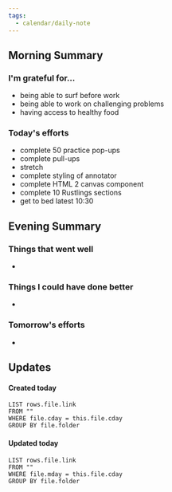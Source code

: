 ```yaml
---
tags:
  - calendar/daily-note
---
```


## Morning Summary

### I'm grateful for...

- being able to surf before work
- being able to work on challenging problems
- having access to healthy food

### Today's efforts

- complete 50 practice pop-ups
- complete pull-ups
- stretch 
- complete styling of annotator
- complete HTML 2 canvas component 
- complete 10 Rustlings sections
- get to bed latest 10:30

## Evening Summary

### Things that went well

-

### Things I could have done better

-

### Tomorrow's efforts

-

## Updates

#### Created today

```dataview
LIST rows.file.link
FROM ""
WHERE file.cday = this.file.cday
GROUP BY file.folder
```

#### Updated today

```dataview
LIST rows.file.link
FROM ""
WHERE file.mday = this.file.cday
GROUP BY file.folder
```
